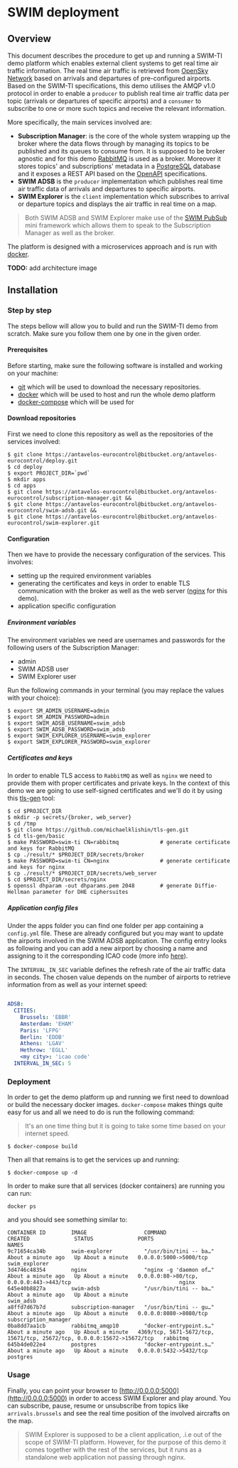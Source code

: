 # SWIM deployment

## Overview
This document describes the procedure to get up and running a SWIM-TI demo platform which enables external client systems to 
get real time air traffic information. The real time air traffic is retrieved from [OpenSky Network](https://opensky-network.org)
based on arrivals and departures of pre-configured airports. Based on the SWIM-TI specifications, this demo utilises the AMQP v1.0 
protocol in order to enable a `producer` to publish real time air traffic data per topic (arrivals or departures of specific airports)
and a `consumer` to subscribe to one or more such topics and receive the relevant information.


More specifically, the main services involved are:

- **Subscription Manager**: is the core of the whole system wrapping up the broker where the data flows through by managing its topics 
to be published and its queues to consume from. It is supposed to be broker agnostic and for this demo [RabbitMQ](https://www.rabbitmq.com/)
is used as a broker. Moreover it stores topics' and subscriptions' metadata in a [PostgreSQL](https://www.postgresql.org/) 
database and it exposes a REST API based on the [OpenAPI](https://www.openapis.org/) specifications.
- **SWIM ADSB** is the `producer` implementation which publishes real time air traffic data of arrivals and departures to specific airports.
- **SWIM Explorer** is the `client` implementation which subscribes to arrival or departure topics and displays the air traffic in real time
on a map.

> Both SWIM ADSB and SWIM Explorer make use of the [SWIM PubSub](https://bitbucket.org/antavelos-eurocontrol/swim-pubsub/src/master/) 
mini framework which allows them to speak to the Subscription Manager as well as the broker.

The platform is designed with a microservices approach and is run with [docker](https://docker.com).

**TODO:** add architecture image

## Installation

### Step by step
The steps bellow will allow you to build and run the SWIM-TI demo from scratch. Make sure you follow them one by one in the given order.

#### Prerequisites
Before starting, make sure the following software is installed and working on your machine:
    
   - [git](https://git-scm.com/downloads) which will be used to download the necessary repositories.
   - [docker](https://docs.docker.com/install/) which will be used to host and run the whole demo platform
   - [docker-compose](https://docs.docker.com/compose/install/) which will be used for 


#### Download repositories
First we need to clone this repository as well as the repositories of the services involved:
```shell
$ git clone https://antavelos-eurocontrol@bitbucket.org/antavelos-eurocontrol/deploy.git
$ cd deploy
$ export PROJECT_DIR=`pwd`
$ mkdir apps
$ cd apps
$ git clone https://antavelos-eurocontrol@bitbucket.org/antavelos-eurocontrol/subscription-manager.git &&
$ git clone https://antavelos-eurocontrol@bitbucket.org/antavelos-eurocontrol/swim-adsb.git &&
$ git clone https://antavelos-eurocontrol@bitbucket.org/antavelos-eurocontrol/swim-explorer.git
```

#### Configuration
Then we have to provide the necessary configuration of the services. This involves:
- setting up the required environment variables
- generating the certificates and keys in order to enable TLS communication with the broker as well as the web server 
([nginx](https://nginx.org/) for this demo).
- application specific configuration

##### Environment variables
The environment variables we need are usernames and passwords for the following users of the Subscription Manager:
- admin
- SWIM ADSB user
- SWIM Explorer user

Run the following commands in your terminal (you may replace the values with your choice):
```shell
$ export SM_ADMIN_USERNAME=admin
$ export SM_ADMIN_PASSWORD=admin
$ export SWIM_ADSB_USERNAME=swim_adsb
$ export SWIM_ADSB_PASSWORD=swim_adsb
$ export SWIM_EXPLORER_USERNAME=swim_explorer
$ export SWIM_EXPLORER_PASSWORD=swim_explorer
```

##### Certificates and keys
In order to enable TLS access to `RabbitMQ` as well as `nginx` we need to provide them with proper certificates and private keys. 
In the context of this demo we are going to use self-signed certificates and we'll do it by using this [tls-gen](https://github.com/michaelklishin/tls-gen) tool:

```shell
$ cd $PROJECT_DIR
$ mkdir -p secrets/{broker, web_server}
$ cd /tmp
$ git clone https://github.com/michaelklishin/tls-gen.git
$ cd tls-gen/basic
$ make PASSWORD=swim-ti CN=rabbitmq             # generate certificate and keys for RabbitMQ
$ cp ./result/* $PROJECT_DIR/secrets/broker
$ make PASSWORD=swim-ti CN=nginx                # generate certificate and keys for nginx
$ cp ./result/* $PROJECT_DIR/secrets/web_server
$ cd $PROJECT_DIR/secrets/nginx
$ openssl dhparam -out dhparams.pem 2048        # generate Diffie-Hellman parameter for DHE ciphersuites
```

##### Application config files
Under the apps folder you can find one folder per app containing a `config.yml` file. These are already configured but 
you may want to update the airports involved in the SWIM ADSB application. The config entry looks as following and you can 
add a new airport by choosing a name and assigning to it the corresponding ICAO code (more info [here](http://airportsbase.org/)).

The `INTERVAL_IN_SEC` variable defines the refresh rate of the air traffic data in seconds. The chosen value depends on the 
number of airports to retrieve information from as well as your internet speed:

```yaml

ADSB:
  CITIES:
    Brussels: 'EBBR'
    Amsterdam: 'EHAM'
    Paris: 'LFPG'
    Berlin: 'EDDB'
    Athens: 'LGAV'
    Hethrow: 'EGLL'
    <my city>: 'icao code' 
  INTERVAL_IN_SEC: 5
```

### Deployment
In order to get the demo platform up and running we first need to download or build the necessary docker images. 
`docker-compose` makes things quite easy for us and all we need to do is run the following command:

> It's an one time thing but it is going to take some time based on your internet speed.

```shell
$ docker-compose build
```

Then all that remains is to get the services up and running:

```shell
$ docker-compose up -d
```
In order to make sure that all services (docker containers) are running you can run:
```shell
docker ps
```

and you should see something similar to:
```shell
CONTAINER ID        IMAGE                  COMMAND                  CREATED              STATUS              PORTS                                                                     NAMES
9c71654ca34b        swim-explorer          "/usr/bin/tini -- ba…"   About a minute ago   Up About a minute   0.0.0.0:5000->5000/tcp                                                    swim_explorer
3d4746c48354        nginx                  "nginx -g 'daemon of…"   About a minute ago   Up About a minute   0.0.0.0:80->80/tcp, 0.0.0.0:443->443/tcp                                  nginx
645e40b8827a        swim-adsb              "/usr/bin/tini -- ba…"   About a minute ago   Up About a minute                                                                             swim_adsb
a8ffd7d67b7d        subscription-manager   "/usr/bin/tini -- gu…"   About a minute ago   Up About a minute   0.0.0.0:8080->8080/tcp                                                    subscription_manager
0ba8dd7aa1cb        rabbitmq_amqp10        "docker-entrypoint.s…"   About a minute ago   Up About a minute   4369/tcp, 5671-5672/tcp, 15671/tcp, 25672/tcp, 0.0.0.0:15672->15672/tcp   rabbitmq
645b4de022e4        postgres               "docker-entrypoint.s…"   About a minute ago   Up About a minute   0.0.0.0:5432->5432/tcp                                                    postgres
```
### Usage

Finally, you can point your browser to [http://0.0.0.0:5000](http://0.0.0.0:5000) in order to access SWIM Explorer and play around. You can subscribe, pause, resume or unsubscribe from topics like `arrivals.brussels`
and see the real time position of the involved aircrafts on the map.

> SWIM Explorer is supposed to be a client application, .i.e out of the scope of SWIM-TI platform. However, for the purpose of 
this demo it comes together with the rest of the services, but it runs as a standalone web application not passing through nginx.
